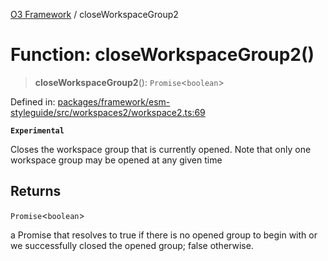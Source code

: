 [O3 Framework](../API.md) / closeWorkspaceGroup2

# Function: closeWorkspaceGroup2()

> **closeWorkspaceGroup2**(): `Promise`\<`boolean`\>

Defined in: [packages/framework/esm-styleguide/src/workspaces2/workspace2.ts:69](https://github.com/openmrs/openmrs-esm-core/blob/main/packages/framework/esm-styleguide/src/workspaces2/workspace2.ts#L69)

**`Experimental`**

Closes the workspace group that is currently opened. Note that only one workspace group
may be opened at any given time

## Returns

`Promise`\<`boolean`\>

a Promise that resolves to true if there is no opened group to begin with or we successfully closed
the opened group; false otherwise.

